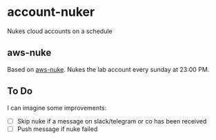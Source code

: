 # account-nuker
Nukes cloud accounts on a schedule

## aws-nuke

Based on [aws-nuke](https://github.com/rebuy-de/aws-nuke). Nukes the lab account every sunday at 23:00 PM.

## To Do

I can imagine some improvements:
- [ ] Skip nuke if a message on slack/telegram or co has been received
- [ ] Push message if nuke failed

